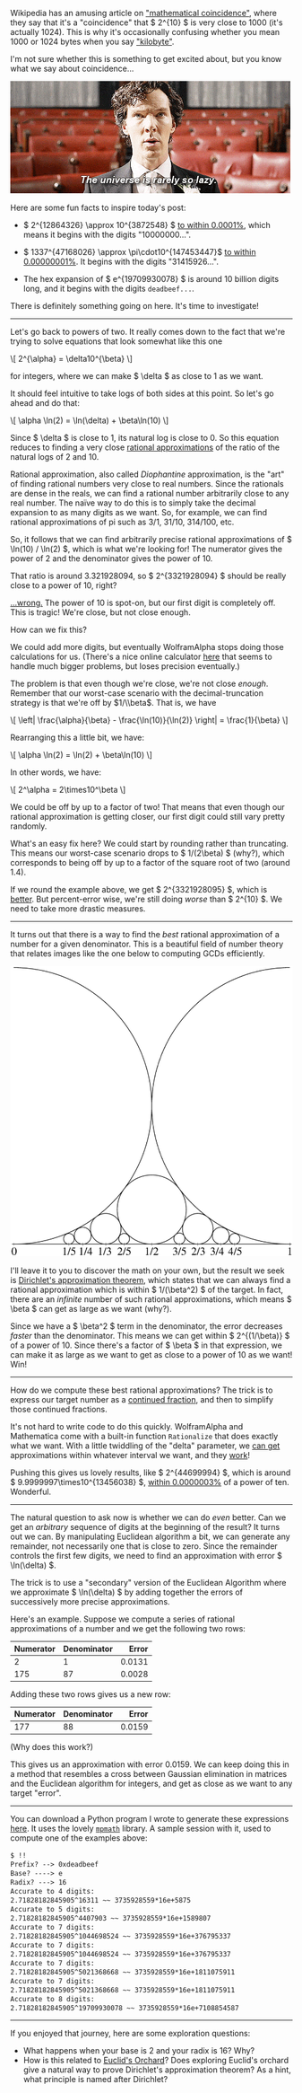 Wikipedia has an amusing article on ["mathematical
coincidence"](https://en.wikipedia.org/wiki/Mathematical_coincidence), where
they say that it's a "coincidence" that $ 2^{10} $ is very close to 1000
(it's actually 1024). This is why it's occasionally confusing whether you mean
1000 or 1024 bytes when you say
["kilobyte"](https://en.wikipedia.org/wiki/Kilobyte#Definitions_and_usage).

I'm not sure whether this is something to get excited about, but you know what
we say about coincidence...

![The universe is rarely so lazy.](static/coincidence.gif)

Here are some fun facts to inspire today's post:

- $ 2^{12864326} \\approx 10^{3872548} $ [to within
0.0001%](http://www.wolframalpha.com/input/?i=2%5E12864326), which means it
begins with the digits "10000000...".

- $ 1337^{47168026} \\approx \\pi\\cdot10^{147453447}$ [to within
0.00000001%](http://www.wolframalpha.com/input/?i=1337%5E47168026). It begins
with the digits "31415926...".

- The hex expansion of $ e^{19709930078} $ is around 10 billion digits long,
and it begins with the digits `deadbeef...`.

There is definitely something going on here. It's time to investigate!


---

Let's go back to powers of two. It really comes down to the fact that we're
trying to solve equations that look somewhat like this one

\\[
2^{\\alpha} = \\delta10^{\\beta}
\\]

for integers, where we can make $ \\delta $ as close to 1 as we want.

It should feel intuitive to take logs of both sides at this point. So let's go
ahead and do that:

\\[
\\alpha \\ln(2) = \\ln(\\delta) + \\beta\\ln(10)
\\]

Since $ \\delta $ is close to 1, its natural log is close to 0. So this
equation reduces to finding a very close [rational
approximations](https://en.wikipedia.org/wiki/Diophantine_approximation) of the
ratio of the natural logs of 2 and 10.

Rational approximation, also called *Diophantine* approximation, is the "art"
of finding rational numbers very close to real numbers. Since the rationals are
dense in the reals, we can find a rational number arbitrarily close to any real
number. The na&iuml;ve way to do this is to simply take the decimal expansion
to as many digits as we want. So, for example, we can find rational
approximations of pi such as 3/1, 31/10, 314/100, etc.

So, it follows that we can find arbitrarily precise rational approximations of
$ \\ln(10) / \\ln(2) $, which is what we're looking for! The numerator gives
the power of 2 and the denominator gives the power of 10.

That ratio is around 3.321928094, so $ 2^{3321928094} $ should be really
close to a power of 10, right?

[...wrong.](http://www.wolframalpha.com/input/?i=2%5E3321928094) The power of
10 is spot-on, but our first digit is completely off. This is tragic! We're
close, but not close enough.

How can we fix this?

We could add more digits, but eventually WolframAlpha stops doing those
calculations for us. (There's a nice online calculator
[here](http://www.ttmath.org/online_calculator) that seems to handle much
bigger problems, but loses precision eventually.)

The problem is that even though we're close, we're not close *enough*. Remember
that our worst-case scenario with the decimal-truncation strategy is that we're
off by $1/\\beta$. That is, we have

\\[
\\left| \\frac{\\alpha}{\\beta} - \\frac{\\ln(10)}{\\ln(2)} \\right| = \\frac{1}{\\beta}
\\]

Rearranging this a little bit, we have:

\\[
\\alpha \\ln(2) = \\ln(2) + \\beta\\ln(10) 
\\]

In other words, we have:

\\[
2^\\alpha = 2\\times10^\\beta
\\]

We could be off by up to a factor of two! That means that even though our
rational approximation is getting closer, our first digit could still vary
pretty randomly.

What's an easy fix here? We could start by rounding rather than truncating.
This means our worst-case scenario drops to $ 1/(2\\beta) $ (why?), which
corresponds to being off by up to a factor of the square root of two (around
1.4).

If we round the example above, we get $ 2^{3321928095} $, which is
[better](http://www.wolframalpha.com/input/?i=2%5E3321928095). But
percent-error wise, we're still doing *worse* than $ 2^{10} $. We need to
take more drastic measures.

---

It turns out that there is a way to find the *best* rational approximation of
a number for a given denominator. This is a beautiful field of number theory
that relates images like the one below to computing GCDs efficiently.

![Ford circle, from Wikipedia Commons.](static/ford-circle.png)

I'll leave it to you to discover the math on your own, but the result we seek
is [Dirichlet's approximation
theorem](https://en.wikipedia.org/wiki/Dirichlet%27s_approximation_theorem),
which states that we can always find a rational approximation which is within
$ 1/(\\beta^2) $ of the target. In fact, there are an *infinite* number of
such rational approximations, which means $ \\beta $ can get as large as we
want (why?).

Since we have a $ \\beta^2 $ term in the denominator, the error decreases
*faster* than the denominator. This means we can get within $ 2^{(1/\\beta)}
$ of a power of 10. Since there's a factor of $ \\beta $ in that expression,
we can make it as large as we want to get as close to a power of 10 as we want!
Win!

---

How do we compute these best rational approximations? The trick is to express
our target number as a [continued
fraction](https://en.wikipedia.org/wiki/Continued_fraction#Best_rational_approximations),
and then to simplify those continued fractions.

It's not hard to write code to do this quickly. WolframAlpha and Mathematica
come with a built-in function `Rationalize` that does exactly what we want.
With a little twiddling of the "delta" parameter, we [can
get](http://www.wolframalpha.com/input/?i=Rationalize%5Bln%2810%29%2Fln%282%29%2C+%28log_2%281.00001%29%29%5E2%5D)
approximations within whatever interval we want, and they
[work](http://www.wolframalpha.com/input/?i=2%5E254370)!

Pushing this gives us lovely results, like $ 2^{44699994} $, which is around
$ 9.9999997\\times10^{13456038} $, [within
0.0000003%](http://www.wolframalpha.com/input/?i=2%5E44699994) of a power of
ten. Wonderful.

---

The natural question to ask now is whether we can do *even* better. Can we get
an *arbitrary* sequence of digits at the beginning of the result? It turns out
we can. By manipulating Euclidean algorithm a bit, we can generate any
remainder, not necessarily one that is close to zero. Since the remainder
controls the first few digits, we need to find an approximation with error $
\\ln(\\delta) $.

The trick is to use a "secondary" version of the Euclidean Algorithm where we
approximate $ \\ln(\\delta) $ by adding together the errors of successively
more precise approximations.

Here's an example. Suppose we compute a series of rational approximations of a
number and we get the following two rows:

| Numerator | Denominator | Error  |
|-----------|-------------|-------:|
| 2         | 1           | 0.0131 |
| 175       | 87          | 0.0028 |

Adding these two rows gives us a new row:

| Numerator | Denominator | Error  |
|-----------|-------------|-------:|
| 177       | 88          | 0.0159 |

(Why does this work?)

This gives us an approximation with error 0.0159. We can keep doing this in a
method that resembles a cross between Gaussian elimination in matrices and the
Euclidean algorithm for integers, and get as close as we want to any target
"error".

---

You can download a Python program I wrote to generate these expressions
[here](static/power-approx.py). It uses the lovely
[`mpmath`](http://mpmath.org) library. A sample session with it, used to
compute one of the examples above:

```
$ !!
Prefix? --> 0xdeadbeef
Base? ----> e
Radix? ---> 16
Accurate to 4 digits:
2.71828182845905^16311 ~~ 3735928559*16e+5875
Accurate to 5 digits:
2.71828182845905^4407903 ~~ 3735928559*16e+1589807
Accurate to 7 digits:
2.71828182845905^1044698524 ~~ 3735928559*16e+376795337
Accurate to 7 digits:
2.71828182845905^1044698524 ~~ 3735928559*16e+376795337
Accurate to 7 digits:
2.71828182845905^5021368668 ~~ 3735928559*16e+1811075911
Accurate to 7 digits:
2.71828182845905^5021368668 ~~ 3735928559*16e+1811075911
Accurate to 8 digits:
2.71828182845905^19709930078 ~~ 3735928559*16e+7108854587
```

---

If you enjoyed that journey, here are some exploration questions:

- What happens when your base is 2 and your radix is 16? Why?
- How is this related to [Euclid's
Orchard](https://en.wikipedia.org/wiki/Euclid%27s_orchard)? Does exploring
Euclid's orchard give a natural way to prove Dirichlet's approximation theorem?
As a hint, what principle is named after Dirichlet?
